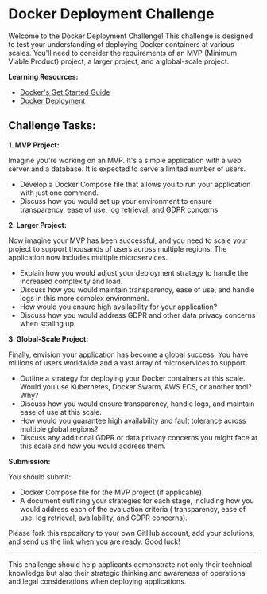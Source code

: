 # Docker Deployment Challenge

Welcome to the Docker Deployment Challenge! This challenge is designed to test your understanding of deploying Docker
containers at various scales. You'll need to consider the requirements of an MVP (Minimum Viable Product) project, a
larger project, and a global-scale project.

**Learning Resources:**

- [Docker's Get Started Guide](https://docs.docker.com/get-started/)
- [Docker Deployment](https://docs.docker.com/engine/swarm/stack-deploy/)

## Challenge Tasks:

**1. MVP Project:**

Imagine you're working on an MVP. It's a simple application with a web server and a database. It is expected to serve a
limited number of users.

- Develop a Docker Compose file that allows you to run your application with just one command.
- Discuss how you would set up your environment to ensure transparency, ease of use, log retrieval, and GDPR concerns.

**2. Larger Project:**

Now imagine your MVP has been successful, and you need to scale your project to support thousands of users across
multiple regions. The application now includes multiple microservices.

- Explain how you would adjust your deployment strategy to handle the increased complexity and load.
- Discuss how you would maintain transparency, ease of use, and handle logs in this more complex environment.
- How would you ensure high availability for your application?
- Discuss how you would address GDPR and other data privacy concerns when scaling up.

**3. Global-Scale Project:**

Finally, envision your application has become a global success. You have millions of users worldwide and a vast array of
microservices to support.

- Outline a strategy for deploying your Docker containers at this scale. Would you use Kubernetes, Docker Swarm, AWS
  ECS, or another tool? Why?
- Discuss how you would ensure transparency, handle logs, and maintain ease of use at this scale.
- How would you guarantee high availability and fault tolerance across multiple global regions?
- Discuss any additional GDPR or data privacy concerns you might face at this scale and how you would address them.

**Submission:**

You should submit:

- Docker Compose file for the MVP project (if applicable).
- A document outlining your strategies for each stage, including how you would address each of the evaluation criteria (
  transparency, ease of use, log retrieval, availability, and GDPR concerns).

Please fork this repository to your own GitHub account, add your solutions, and send us the link when you are ready.
Good luck!

---

This challenge should help applicants demonstrate not only their technical knowledge but also their strategic thinking
and awareness of operational and legal considerations when deploying applications.